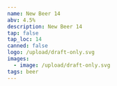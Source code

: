 ```yaml
---
name: New Beer 14
abv: 4.5%
description: New Beer 14
tap: false
tap_loc: 14
canned: false
logo: /upload/draft-only.svg
images:
  - image: /upload/draft-only.svg
tags: beer
---
```

